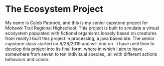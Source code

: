 # The Ecosystem Project

My name is Caleb Patnode, and this is my senior capstone project for Mohawk Trail Regional Highschool. This project is built to simulate a virtual ecosystem populated with fictional organisms loosely based on creatures from reality.I built this project in processing, a java based ide. The senior capstone class started on 8/28/2019 and will end on . I have until then to develop this project into its final form, where in which I aim to have somewhere from seven to ten indivisual species,, all with different actions behaviors and colors.
